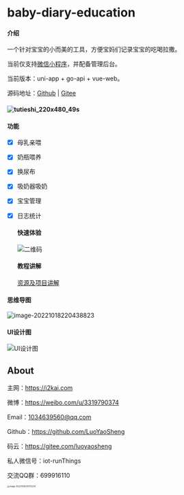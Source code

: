 # baby-diary-education

#### 介绍

一个针对宝宝的小而美的工具，方便宝妈们记录宝宝的吃喝拉撒。

当前仅支持[微信小程序](https://i2kai.com/SmartBLE)，并配备管理后台。

当前版本：uni-app + go-api + vue-web。

源码地址：[Github](https://github.com/LuoYaoSheng/baby-diary-education) | [Gitee](https://gitee.com/luoyaosheng/baby-diary-education)

#### ![tutieshi_220x480_49s](https://tva1.sinaimg.cn/large/008vxvgGly1h7acceurhlg30640dc4qq.gif)

#### 功能

- [x] 母乳亲喂

- [x] 奶瓶喂养

- [x] 换尿布

- [x] 吸奶器吸奶

- [x] 宝宝管理

- [x] 日志统计

   #### 快速体验

   ![二维码](https://tva1.sinaimg.cn/large/008vxvgGly1h79p1ncmsnj30by0byq3j.jpg) 

   #### 教程讲解

   [资源及项目讲解](https://juejin.cn/post/7084238740402470943)

#### 思维导图

![image-20221018220438823](https://tva1.sinaimg.cn/large/008vxvgGly1h79slmhgqpj30we0hrabw.jpg)

   #### UI设计图

   ![UI设计图](https://tva1.sinaimg.cn/large/e6c9d24ely1gztb1931goj20yw0og0vg.jpg)

   ## About

   主网：<https://i2kai.com>

   微博：<https://weibo.com/u/3319790374>

   Email：[1034639560@qq.com](1034639560@qq.com)

   Github：<https://github.com/LuoYaoSheng>  

   码云：<https://gitee.com/luoyaosheng>

   私人微信号：iot-runThings 

   交流QQ群：699916110

   <img src="/Users/lys/Library/Application%20Support/typora-user-images/image-20221018200755239.png" alt="image-20221018200755239" style="zoom:33%;" /> 
